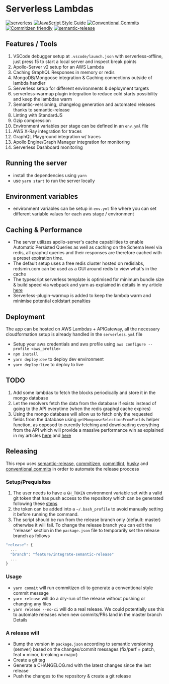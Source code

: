 # Serverless Lambdas

[![serverless](http://public.serverless.com/badges/v3.svg)](http://www.serverless.com)
[![JavaScript Style Guide](https://img.shields.io/badge/code_style-standard-brightgreen.svg)](https://standardjs.com)
[![Conventional Commits](https://img.shields.io/badge/Conventional%20Commits-1.0.0-yellow.svg)](https://conventionalcommits.org)
[![Commitizen friendly](https://img.shields.io/badge/commitizen-friendly-brightgreen.svg)](http://commitizen.github.io/cz-cli/)
[![semantic-release](https://img.shields.io/badge/%20%20%F0%9F%93%A6%F0%9F%9A%80-semantic--release-e10079.svg)](https://github.com/semantic-release/)

## Features / Tools

1. VSCode debugger setup at `.vscode/launch.json` with serverless-offline, just press f5 to start a local server and inspect break points
1. Apollo-Server v2 setup for an AWS Lambda
1. Caching GraphQL Responses in memory or redis
1. MongoDB/Mongoose integration & Caching connections outside of lambda handler
1. Serverless setup for different environments & deployment targets
1. serverless-warmup plugin integration to reduce cold starts possibility and keep the lambdas warm
1. Semantic-versioning, changelog generation and automated releases thanks to semantic-release
1. Linting with StandardJS
1. Gzip compression
1. Environment variables per stage can be defined in an `env.yml` file
1. AWS X-Ray integration for traces
1. GraphQL Playground integration w/ traces
1. Apollo Engine/Graph Manager integration for monitoring
1. Serverless Dashboard monitoring


## Running the server

- install the dependencies using `yarn`
- use `yarn start` to run the server locally

## Environment variables

- environment variables can be setup in `env.yml` file where you can set different variable values for each aws stage / environment

## Caching & Performance

- The server utilizes apollo-server's cache capabilities to enable Automatic Persisted Queries as well as caching on the Schema level via redis, all graphql queries and their responses are therefore cached with a preset expiration time.
- The default setup uses a free redis cluster hosted on redislabs, redsmin.com can be used as a GUI around redis to view what's in the cache
- The typescript serverless template is optimised for minimum bundle size & build speed via webpack and yarn as explained in details in my article [here](https://itnext.io/how-to-optimise-your-serverless-typescript-webpack-eslint-setup-for-performance-86d052284505)
- Serverless-plugin-warmup is added to keep the lambda warm and minimise potential coldstart penalties

## Deployment

The app can be hosted on AWS Lambdas + APIGateway, all the necessary cloudformation setup is already handled in the `serverless.yml` file
- Setup your aws credentials and aws profile using `aws configure --profile <aws_profile>`
- `npm install`
- `yarn deploy:dev` to deploy dev environment
- `yarn deploy:live` to deploy to live

## TODO

1. Add some lambdas to fetch the blocks periodically and store it in the mongo database
2. Let the resolvers fetch the data from the database if exists instead of going to the API everytime (when the redis graphql cache expires)
3. Using the mongo database will allow us to fetch only the requested fields from the database using `getMongooseSelectionFromFields` helper function, as opposed to curently fetching and downloading everything from the API which will provide a massive performance win as explained in my articles [here](https://itnext.io/graphql-performance-tip-database-projection-82795e434b44) and [here](https://itnext.io/performance-tips-for-mongodb-mongoose-190732a5d382)

## Releasing

This repo uses [semantic-release](https://github.com/semantic-release/semantic-release), [commitizen](https://github.com/commitizen/cz-cli), [commitlint](http://commitlint.js.org), [husky](https://github.com/typicode/husky) and [conventional commits](https://conventionalcommits.org/en/v1.0.0-beta.4/) in order to automate the release proccess

### Setup/Prequisites

1. The user needs to have a `GH_TOKEN` environment variable set with a valid git token that has push access to the repository which can be generated following these [steps](https://help.github.com/en/articles/creating-a-personal-access-token-for-the-command-line)
2. the token can be added into a `~/.bash_profile` to avoid manually setting it before running the command.
3. The script should be run from the release branch only (default: master) otherwise it will fail. To change the release branch you can edit the "release" section in the `package.json` file to temporarily set the release branch as follows
  
```js
"release": {
  ...
  "branch": "feature/integrate-semantic-release"
  ...
}
```

### Usage

- `yarn commit` will run commitizen cli to generate a conventional style commit message
- `yarn release` will do a dry-run of the release without pushing or changing any files
- `yarn release --no-ci` will do a real release.
We could potentially use this to automate releases when new commits/PRs land in the master branch
Details

### A release will

- Bump the version in `package.json` according to semantic versioning (semver) based on the changes/commit messages (fix/perf = patch, feat = minor, breaking = major)
- Create a git tag
- Generate a CHANGELOG.md with the latest changes since the last release
- Push the changes to the repository & create a git release
